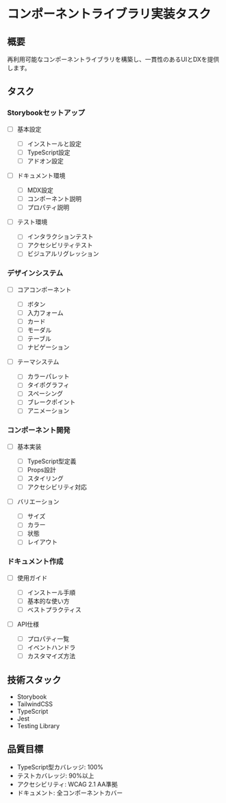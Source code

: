 # コンポーネントライブラリ実装タスク

## 概要

再利用可能なコンポーネントライブラリを構築し、一貫性のあるUIとDXを提供します。

## タスク

### Storybookセットアップ

- [ ] 基本設定

  - [ ] インストールと設定
  - [ ] TypeScript設定
  - [ ] アドオン設定

- [ ] ドキュメント環境

  - [ ] MDX設定
  - [ ] コンポーネント説明
  - [ ] プロパティ説明

- [ ] テスト環境
  - [ ] インタラクションテスト
  - [ ] アクセシビリティテスト
  - [ ] ビジュアルリグレッション

### デザインシステム

- [ ] コアコンポーネント

  - [ ] ボタン
  - [ ] 入力フォーム
  - [ ] カード
  - [ ] モーダル
  - [ ] テーブル
  - [ ] ナビゲーション

- [ ] テーマシステム
  - [ ] カラーパレット
  - [ ] タイポグラフィ
  - [ ] スペーシング
  - [ ] ブレークポイント
  - [ ] アニメーション

### コンポーネント開発

- [ ] 基本実装

  - [ ] TypeScript型定義
  - [ ] Props設計
  - [ ] スタイリング
  - [ ] アクセシビリティ対応

- [ ] バリエーション
  - [ ] サイズ
  - [ ] カラー
  - [ ] 状態
  - [ ] レイアウト

### ドキュメント作成

- [ ] 使用ガイド

  - [ ] インストール手順
  - [ ] 基本的な使い方
  - [ ] ベストプラクティス

- [ ] API仕様
  - [ ] プロパティ一覧
  - [ ] イベントハンドラ
  - [ ] カスタマイズ方法

## 技術スタック

- Storybook
- TailwindCSS
- TypeScript
- Jest
- Testing Library

## 品質目標

- TypeScript型カバレッジ: 100%
- テストカバレッジ: 90%以上
- アクセシビリティ: WCAG 2.1 AA準拠
- ドキュメント: 全コンポーネントカバー
